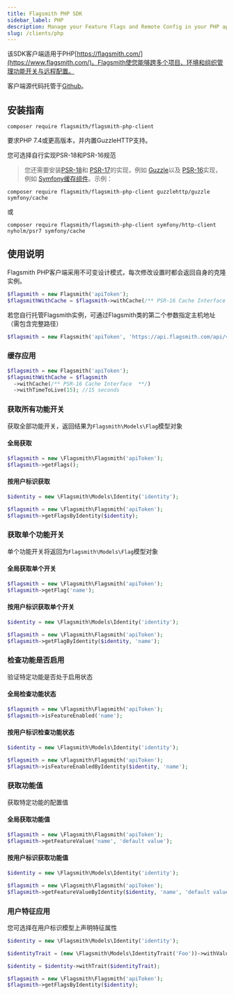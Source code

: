 ```yaml
---
title: Flagsmith PHP SDK
sidebar_label: PHP
description: Manage your Feature Flags and Remote Config in your PHP applications.
slug: /clients/php
---
```


该SDK客户端适用于PHP[https://flagsmith.com/](https://www.flagsmith.com/)。Flagsmith使您能够跨多个项目、环境和组织管理功能开关与远程配置。

客户端源代码托管于[Github](https://github.com/flagsmith/flagsmith-php-client)。

## 安装指南

`composer require flagsmith/flagsmith-php-client`

要求PHP 7.4或更高版本，并内置GuzzleHTTP支持。

您可选择自行实现PSR-18和PSR-16规范

> 您还需要安装[PSR-18](https://packagist.org/providers/psr/http-client-implementation)和
> [PSR-17](https://packagist.org/providers/psr/http-factory-implementation)的实现，例如
> [Guzzle](https://packagist.org/packages/guzzlehttp/guzzle)以及
> [PSR-16](https://packagist.org/providers/psr/simple-cache-implementation)实现，例如
> [Symfony缓存组件](https://packagist.org/packages/symfony/cache)。示例：

`composer require flagsmith/flagsmith-php-client guzzlehttp/guzzle symfony/cache`

或

`composer require flagsmith/flagsmith-php-client symfony/http-client nyholm/psr7 symfony/cache`

## 使用说明

Flagsmith PHP客户端采用不可变设计模式，每次修改设置时都会返回自身的克隆实例。

```php
$flagsmith = new Flagsmith('apiToken');
$flagsmithWithCache = $flagsmith->withCache(/** PSR-16 Cache Interface  **/);
```

若您自行托管Flagsmith实例，可通过Flagsmith类的第二个参数指定主机地址（需包含完整路径）

```php
$flagsmith = new Flagsmith('apiToken', 'https://api.flagsmith.com/api/v1/');
```

### 缓存应用

```php
$flagsmith = new Flagsmith('apiToken');
$flagsmithWithCache = $flagsmith
  ->withCache(/** PSR-16 Cache Interface  **/)
  ->withTimeToLive(15); //15 seconds
```

### 获取所有功能开关

获取全部功能开关，返回结果为`Flagsmith\Models\Flag`模型对象

#### 全局获取

```php
$flagsmith = new \Flagsmith\Flagsmith('apiToken');
$flagsmith->getFlags();
```

#### 按用户标识获取

```php
$identity = new \Flagsmith\Models\Identity('identity');

$flagsmith = new \Flagsmith\Flagsmith('apiToken');
$flagsmith->getFlagsByIdentity($identity);
```

### 获取单个功能开关

单个功能开关将返回为`Flagsmith\Models\Flag`模型对象

#### 全局获取单个开关

```php
$flagsmith = new \Flagsmith\Flagsmith('apiToken');
$flagsmith->getFlag('name');
```

#### 按用户标识获取单个开关

```php
$identity = new \Flagsmith\Models\Identity('identity');

$flagsmith = new \Flagsmith\Flagsmith('apiToken');
$flagsmith->getFlagByIdentity($identity, 'name');
```

### 检查功能是否启用

验证特定功能是否处于启用状态

#### 全局检查功能状态

```php
$flagsmith = new \Flagsmith\Flagsmith('apiToken');
$flagsmith->isFeatureEnabled('name');
```

#### 按用户标识检查功能状态

```php
$identity = new \Flagsmith\Models\Identity('identity');

$flagsmith = new \Flagsmith\Flagsmith('apiToken');
$flagsmith->isFeatureEnabledByIdentity($identity, 'name');
```

### 获取功能值

获取特定功能的配置值

#### 全局获取功能值

```php
$flagsmith = new \Flagsmith\Flagsmith('apiToken');
$flagsmith->getFeatureValue('name', 'default value');
```

#### 按用户标识获取功能值

```php
$identity = new \Flagsmith\Models\Identity('identity');

$flagsmith = new \Flagsmith\Flagsmith('apiToken');
$flagsmith->getFeatureValueByIdentity($identity, 'name', 'default value');
```

### 用户特征应用

您可选择在用户标识模型上声明特征属性

```php
$identity = new \Flagsmith\Models\Identity('identity');

$identityTrait = (new \Flagsmith\Models\IdentityTrait('Foo'))->withValue('Bar');

$identity = $identity->withTrait($identityTrait);

$flagsmith = new \Flagsmith\Flagsmith('apiToken');
$flagsmith->getFlagsByIdentity($identity);
```
